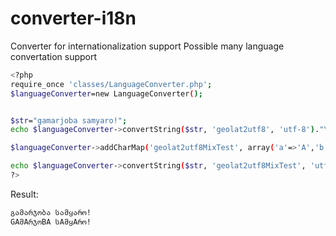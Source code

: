 # converter-i18n
Converter for internationalization support
Possible many language convertation support

```sh
<?php
require_once 'classes/LanguageConverter.php';
$languageConverter=new LanguageConverter();


$str="gamarjoba samyaro!";
echo $languageConverter->convertString($str, 'geolat2utf8', 'utf-8')."\n";

$languageConverter->addCharMap('geolat2utf8MixTest', array('a'=>'A','b'=>'B','g'=>'G','d'=>'დ','e'=>'ე','v'=>'ვ','z'=>'ზ','T'=>'თ','i'=>'ი','k'=>'კ','l'=>'ლ','m'=>'მ','n'=>'ნ','o'=>'ო','p'=>'პ','J'=>'ჟ','r'=>'რ','s'=>'ს','t'=>'ტ','u'=>'უ','f'=>'ფ','q'=>'ქ','R'=>'ღ','y'=>'ყ','S'=>'შ','C'=>'ჩ','c'=>'ც','Z'=>'ძ','w'=>'წ','W'=>'ჭ','x'=>'ხ','j'=>'ჯ','h'=>'ჰ'));

echo $languageConverter->convertString($str, 'geolat2utf8MixTest', 'utf-8')."\n";
?>
```

Result:
```sh
გამარჯობა სამყარო!
GAმAრჯოBA სAმყAრო!
```
